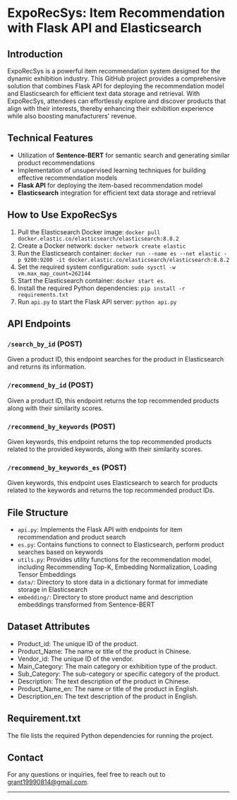 # ExpoRecSys: Item Recommendation with Flask API and Elasticsearch

## Introduction

ExpoRecSys is a powerful item recommendation system designed for the dynamic exhibition industry. This GitHub project provides a comprehensive solution that combines Flask API for deploying the recommendation model and Elasticsearch for efficient text data storage and retrieval. With ExpoRecSys, attendees can effortlessly explore and discover products that align with their interests, thereby enhancing their exhibition experience while also boosting manufacturers' revenue.

## Technical Features

- Utilization of **Sentence-BERT** for semantic search and generating similar product recommendations
- Implementation of unsupervised learning techniques for building effective recommendation models
- **Flask API** for deploying the item-based recommendation model
- **Elasticsearch** integration for efficient text data storage and retrieval

## How to Use ExpoRecSys

1. Pull the Elasticsearch Docker image: `docker pull docker.elastic.co/elasticsearch/elasticsearch:8.8.2`
2. Create a Docker network: `docker network create elastic`
3. Run the Elasticsearch container: `docker run --name es --net elastic -p 9200:9200 -it docker.elastic.co/elasticsearch/elasticsearch:8.8.2`
4. Set the required system configuration: `sudo sysctl -w vm.max_map_count=262144`
5. Start the Elasticsearch container: `docker start es`.
6. Install the required Python dependencies: `pip install -r requirements.txt`
7. Run `api.py` to start the Flask API server: `python api.py`

## API Endpoints

### `/search_by_id` (POST)

Given a product ID, this endpoint searches for the product in Elasticsearch and returns its information.

### `/recommend_by_id` (POST)

Given a product ID, this endpoint returns the top recommended products along with their similarity scores.

### `/recommend_by_keywords` (POST)

Given keywords, this endpoint returns the top recommended products related to the provided keywords, along with their similarity scores.

### `/recommend_by_keywords_es` (POST)

Given keywords, this endpoint uses Elasticsearch to search for products related to the keywords and returns the top recommended product IDs.

## File Structure

- `api.py`: Implements the Flask API with endpoints for item recommendation and product search
- `es.py`: Contains functions to connect to Elasticsearch, perform product searches based on keywords
- `utils.py`: Provides utility functions for the recommendation model, including Recommending Top-K, Embedding Normalization, Loading Tensor Embeddings
- `data/`: Directory to store data in a dictionary format for immediate storage in Elasticsearch
- `embedding/`: Directory to store product name and description embeddings transformed from Sentence-BERT

## Dataset Attributes

- Product_id: The unique ID of the product.
- Product_Name: The name or title of the product in Chinese.
- Vendor_id: The unique ID of the vendor.
- Main_Category: The main category or exhibition type of the product.
- Sub_Category: The sub-category or specific category of the product.
- Description: The text description of the product in Chinese.
- Product_Name_en: The name or title of the product in English.
- Description_en: The text description of the product in English.

## Requirement.txt

The file lists the required Python dependencies for running the project.

<!-- ## License

ExpoRecSys is licensed under the [MIT License]. -->

## Contact

For any questions or inquiries, feel free to reach out to [grant19990814@gmail.com](grant19990814@gmail.com).

---


